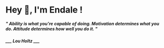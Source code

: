 <h1 title="head"> Hey 👋, I'm Endale !</h1>

**<h5><i>" Ability is what you're capable of doing. Motivation determines what you do. Attitude determines how well you do it. "</i></h5>**

*<b>___ Lou Holtz ___</b>*
